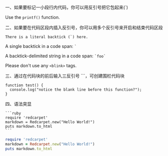 一、如果要标记一小段行内代码，你可以用反引号把它包起来(`)

Use the `printf()` function.

二、如果要在代码区段内插入反引号，你可以用多个反引号来开启和结束代码区段

``There is a literal backtick (`) here.``

A single backtick in a code span: `` ` ``

A backtick-delimited string in a code span: `` `foo` ``

Please don't use any `<blink>` tags.

三、通过在代码块的前后输入三反引号 ```，可创建围栏代码块

```
function test() {
  console.log("notice the blank line before this function?");
}
```

四、语法突显


    ```ruby
    require 'redcarpet'
    markdown = Redcarpet.new("Hello World!")
    puts markdown.to_html
    ```


```ruby
require 'redcarpet'
markdown = Redcarpet.new("Hello World!")
puts markdown.to_html
```
